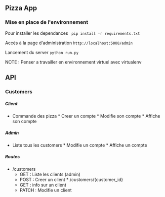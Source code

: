 ## Pizza App 

### Mise en place de l'environnement

Pour installer les dependances
``` pip install -r requirements.txt```

Accès à la page d'administration 
``` http://localhost:5000/admin ```

Lancement du server 
``` python run.py ```

NOTE : Penser a travailler en environnement virtuel avec virtualenv

## API

### Customers
##### Client
   * Commande des pizza
    * Creer un compte
    * Modifie son compte
    * Affiche son compte
##### Admin
   * Liste tous les customers
    * Modifie un compte
    * Affiche un compte

##### Routes
   * /customers
     * GET : Liste les clients (admin)
     * POST : Creer un client
    * /customers/{customer_id}
      * GET : info sur un client
      * PATCH : Modifie un client